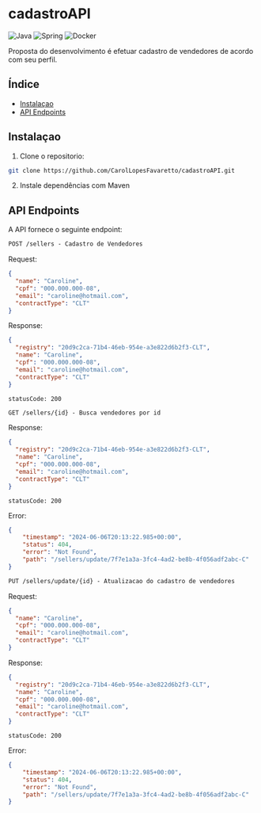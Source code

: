 # cadastroAPI

![Java](https://img.shields.io/badge/java-%23ED8B00.svg?style=for-the-badge&logo=openjdk&logoColor=white)
![Spring](https://img.shields.io/badge/spring-%236DB33F.svg?style=for-the-badge&logo=spring&logoColor=white)
![Docker](https://img.shields.io/badge/Docker-D4FAFF?style=for-the-badge&logo=docker)

Proposta do desenvolvimento é efetuar cadastro de vendedores de acordo com seu perfil.

## Índice

- [Instalaçao](#instalaçao)
- [API Endpoints](#api-endpoints)

## Instalaçao

1. Clone o repositorio:

```bash
git clone https://github.com/CarolLopesFavaretto/cadastroAPI.git 
```

2. Instale dependências com Maven

## API Endpoints
A API fornece o seguinte endpoint:


```markdown
POST /sellers - Cadastro de Vendedores
```
Request:
```json
{
  "name": "Caroline",
  "cpf": "000.000.000-08",
  "email": "caroline@hotmail.com",
  "contractType": "CLT"
}
```

Response:
```json
{
  "registry": "20d9c2ca-71b4-46eb-954e-a3e822d6b2f3-CLT",
  "name": "Caroline",
  "cpf": "000.000.000-08",
  "email": "caroline@hotmail.com",
  "contractType": "CLT"
}
```
```
statusCode: 200
```


```markdown
GET /sellers/{id} - Busca vendedores por id
```

Response:
```json
{
  "registry": "20d9c2ca-71b4-46eb-954e-a3e822d6b2f3-CLT",
  "name": "Caroline",
  "cpf": "000.000.000-08",
  "email": "caroline@hotmail.com",
  "contractType": "CLT"
}
```
```
statusCode: 200
```

Error:
```json
{
    "timestamp": "2024-06-06T20:13:22.985+00:00",
    "status": 404,
    "error": "Not Found",
    "path": "/sellers/update/7f7e1a3a-3fc4-4ad2-be8b-4f056adf2abc-C"
}
```

```markdown
PUT /sellers/update/{id} - Atualizacao do cadastro de vendedores
```
Request:
```json
{
  "name": "Caroline",
  "cpf": "000.000.000-08",
  "email": "caroline@hotmail.com",
  "contractType": "CLT"
}
```

Response:
```json
{
  "registry": "20d9c2ca-71b4-46eb-954e-a3e822d6b2f3-CLT",
  "name": "Caroline",
  "cpf": "000.000.000-08",
  "email": "caroline@hotmail.com",
  "contractType": "CLT"
}
```
```
statusCode: 200
```
Error:
```json
{
    "timestamp": "2024-06-06T20:13:22.985+00:00",
    "status": 404,
    "error": "Not Found",
    "path": "/sellers/update/7f7e1a3a-3fc4-4ad2-be8b-4f056adf2abc-C"
}
```


